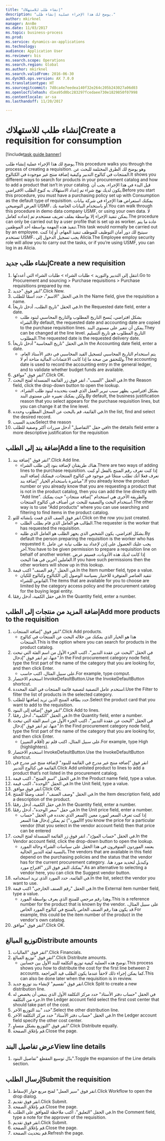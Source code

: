 ```yaml
--- 
title: "إنشاء طلب للاستهلاك"
description: "يوضح لك هذا الإجراء عملية إنشاء طلب."
author: mkirknel
manager: AnnBe
ms.date: 11/03/2017
ms.topic: business-process
ms.prod: 
ms.service: dynamics-ax-applications
ms.technology: 
audience: Application User
ms.reviewer: bis
ms.search.scope: Operations
ms.search.region: Global
ms.author: mkirknel
ms.search.validFrom: 2016-06-30
ms.dyn365.ops.version: AX 7.0.0
ms.translationtype: HT
ms.sourcegitcommit: 7d8ca4e7eedea140f32e264c205b243027a06d03
ms.openlocfilehash: d1ea95d0bc283297fcedaee730e1829850f07998
ms.contentlocale: ar-sa
ms.lasthandoff: 11/20/2017

---
```

# <a name="create-a-requisition-for-consumption"></a><span data-ttu-id="aaa17-103">إنشاء طلب للاستهلاك</span><span class="sxs-lookup"><span data-stu-id="aaa17-103">Create a requisition for consumption</span></span>

[!include[task guide banner](../../includes/task-guide-banner.md)]

<span data-ttu-id="aaa17-104">يوضح لك هذا الإجراء عملية إنشاء طلب.</span><span class="sxs-lookup"><span data-stu-id="aaa17-104">This procedure walks you through the process of creating a requisition.</span></span> <span data-ttu-id="aaa17-105">وهو يوضح لك الطرق المختلفة للبحث عن المنتجات في كتالوج التدبير وكيفية إضافة منتج غير موجودة في الكتالوج.</span><span class="sxs-lookup"><span data-stu-id="aaa17-105">It shows you different ways to search for products in your procurement catalog and how to add a product that isn’t in your catalog.</span></span> <span data-ttu-id="aaa17-106">قبل البدء في هذا الإجراء، يجب أن يكون لديك نهج شراء تم إعداد الاستهلاك به كنوع الطلب الافتراضي.</span><span class="sxs-lookup"><span data-stu-id="aaa17-106">Before you start this procedure, you must have a purchasing policy set up with Consumption as the default type of requisition.</span></span> <span data-ttu-id="aaa17-107">يمكنك استعراض هذا الإجراء في شركة بيانات العرض التوضيحي USMF، أو باستخدام البيانات الخاصة بك.</span><span class="sxs-lookup"><span data-stu-id="aaa17-107">You can walk through this procedure in demo data company USMF, or using your own data.</span></span> <span data-ttu-id="aaa17-108">لا يمكن تنفيذ الإجراء إلا بواسطة بملف تعريف مستخدم تم إعداده كعامل.</span><span class="sxs-lookup"><span data-stu-id="aaa17-108">The procedure can only be carried out by a user profile that is set up as worker.</span></span>  <span data-ttu-id="aaa17-109">عادة ما يتم تنفيذ هذه المهمة بواسطة أحد الموظفين.</span><span class="sxs-lookup"><span data-stu-id="aaa17-109">This task would normally be carried out by an employee.</span></span> <span data-ttu-id="aaa17-110">سيتيح لك دور أمان التوظيف للموظف تنفيذ المهام، أو إذا كنت تستخدم USMF، يجب تسجيل الدخول إلى Alicia.</span><span class="sxs-lookup"><span data-stu-id="aaa17-110">The Employee employ security role will allow you to carry out the tasks, or if you’re using USMF, you can log in as Alicia.</span></span>


## <a name="create-a-new-requisition"></a><span data-ttu-id="aaa17-111">إنشاء طلب جديد</span><span class="sxs-lookup"><span data-stu-id="aaa17-111">Create a new requisition</span></span>
1. <span data-ttu-id="aaa17-112">انتقل إلى التدبير والتوريد > طلبات الشراء > طلبات الشراء التي أعددتُها.</span><span class="sxs-lookup"><span data-stu-id="aaa17-112">Go to Procurement and sourcing > Purchase requisitions > Purchase requisitions prepared by me.</span></span>
2. <span data-ttu-id="aaa17-113">انقر فوق "جديد".</span><span class="sxs-lookup"><span data-stu-id="aaa17-113">Click New.</span></span>
3. <span data-ttu-id="aaa17-114">في الحقل "الاسم"، حدد اسمًا للطلب.</span><span class="sxs-lookup"><span data-stu-id="aaa17-114">In the Name field, give the requisition a name.</span></span>
4. <span data-ttu-id="aaa17-115">في الحقل "تاريخ الطلب، أدخل تاريخاً.</span><span class="sxs-lookup"><span data-stu-id="aaa17-115">In the Requested date field, enter a date.</span></span>
    * <span data-ttu-id="aaa17-116">بشكل افتراضي، يُنسخ التاريخ المطلوب والتاريخ المحاسبي لبنود طلب الشراء.</span><span class="sxs-lookup"><span data-stu-id="aaa17-116">By default, the requested date and accounting date are copied to the purchase requisition lines.</span></span> <span data-ttu-id="aaa17-117">يمكن أن تتغير على مستوى البند.</span><span class="sxs-lookup"><span data-stu-id="aaa17-117">They can be changed at the line level.</span></span> <span data-ttu-id="aaa17-118">التاريخ المطلوب هو تاريخ التسليم المطلوب.</span><span class="sxs-lookup"><span data-stu-id="aaa17-118">The requested date is the requested delivery date.</span></span>  
5. <span data-ttu-id="aaa17-119">في الحقل "تاريخ المحاسبة" أدخل تاريخاً.</span><span class="sxs-lookup"><span data-stu-id="aaa17-119">In the Accounting date field, enter a date.</span></span>
    * <span data-ttu-id="aaa17-120">يتم استخدام التاريخ المحاسبي لتسجيل القيد المحاسبي في دفتر الأستاذ العام، وللتحقق من صحة ما إذا كانت
الاعتمادات المالية متاحة أم لا.</span><span class="sxs-lookup"><span data-stu-id="aaa17-120">The accounting date is used to record the accounting entry in the general ledger, and to validate whether budget funds are available.</span></span>  
6. <span data-ttu-id="aaa17-121">انقر فوق "موافق".</span><span class="sxs-lookup"><span data-stu-id="aaa17-121">Click OK.</span></span>
7. <span data-ttu-id="aaa17-122">في الحقل "السبب"، انقر فوق زر القائمة المنسدلة لفتح البحث.</span><span class="sxs-lookup"><span data-stu-id="aaa17-122">In the Reason field, click the drop-down button to open the lookup.</span></span>
    * <span data-ttu-id="aaa17-123">بشكل افتراضي، يظهر سبب تبرير العمل الذي قمت بتحديده لبنود طلب الشراء، ولكن يمكنك تغييره على مستوى البند.</span><span class="sxs-lookup"><span data-stu-id="aaa17-123">By default, the business justification reason that you select appears for the purchase requisition lines, but you can change it at the line level.</span></span>    
8. <span data-ttu-id="aaa17-124">في القائمة، قم بالبحث عن السجل المطلوب وحدده.</span><span class="sxs-lookup"><span data-stu-id="aaa17-124">In the list, find and select the desired record.</span></span>
9. <span data-ttu-id="aaa17-125">تحديد السبب</span><span class="sxs-lookup"><span data-stu-id="aaa17-125">Select the reason</span></span>
10. <span data-ttu-id="aaa17-126">في حقل "التفاصيل" أدخل مبررات أكثر وصفية للطلب</span><span class="sxs-lookup"><span data-stu-id="aaa17-126">In the details field enter a more descriptive justification for the requisition</span></span>

## <a name="add-a-line-to-the-requisition"></a><span data-ttu-id="aaa17-127">إضافة بند إلى الطلب</span><span class="sxs-lookup"><span data-stu-id="aaa17-127">Add a line to the requisition</span></span>
1. <span data-ttu-id="aaa17-128">انقر فوق "إضافة بند".</span><span class="sxs-lookup"><span data-stu-id="aaa17-128">Click Add line.</span></span>
    * <span data-ttu-id="aaa17-129">هناك طريقتان لإضافة بنود إلى طلب الشراء.</span><span class="sxs-lookup"><span data-stu-id="aaa17-129">There are two ways of adding lines to the purchase requisition.</span></span> <span data-ttu-id="aaa17-130">إذا كنت تعرف رقم المنتج بالفعل أو كنت تعرف فعلا أنك تطلب منتجًا غير موجود في كتالوج المنتجات، فيمكنك إضافة البند مباشرة باستخدام الخيار "إضافة بند".</span><span class="sxs-lookup"><span data-stu-id="aaa17-130">If you already know the product number or you already  know that you are requesting a product that is not in the product catalog, then you can add the line directly with "Add line".</span></span> <span data-ttu-id="aaa17-131">والطريقة الأخرى هي استخدام "إضافة منتجات" حيث يمكنك استخدام البحث والتصفية للبحث عن أصناف في كتالوج المنتجات.</span><span class="sxs-lookup"><span data-stu-id="aaa17-131">The other way is to use "Add products" where you can use searching and filtering to find items in the product catalog.</span></span>    
2. <span data-ttu-id="aaa17-132">انقر فوق الصف الذي قمت بإنشائه للتو.</span><span class="sxs-lookup"><span data-stu-id="aaa17-132">Click on the row you just created.</span></span>
    * <span data-ttu-id="aaa17-133">الطالب هو العامل الذي قام بطلب الطلب.</span><span class="sxs-lookup"><span data-stu-id="aaa17-133">The requester is the worker that has requested the requisition.</span></span>   
    * <span data-ttu-id="aaa17-134">بشكل افتراضي، يكون الشخص الذي يجهز الطلب هو العامل الذي طلبه.</span><span class="sxs-lookup"><span data-stu-id="aaa17-134">By default the person preparing the requisition is the worker who has requested it.</span></span> <span data-ttu-id="aaa17-135">يجب عليك الحصول على إذن لإعداد بند طلب نيابة عن عامل آخر.</span><span class="sxs-lookup"><span data-stu-id="aaa17-135">You have to be given permission to prepare a requisition line on behalf of another worker.</span></span> <span data-ttu-id="aaa17-136">إذا كانت لديك هذه الأذونات، فسيتم عرض العاملين آخرين في هذا البحث.</span><span class="sxs-lookup"><span data-stu-id="aaa17-136">If you have such permissions then the other workers will show up in this lookup.</span></span>  
3. <span data-ttu-id="aaa17-137">في الحقل "رقم الصنف" اكتب قيمة.</span><span class="sxs-lookup"><span data-stu-id="aaa17-137">In the Item number field, type a value.</span></span>
    * <span data-ttu-id="aaa17-138">تتقيد العناصر المتوفرة للاختيار بسياسة الوصول إلى الكتالوج وكتالوج للكيان القانوني للشراء.</span><span class="sxs-lookup"><span data-stu-id="aaa17-138">The items that are available for you to choose are limited by the category access policy and the procurement catalog for the buying legal entity.</span></span>   
4. <span data-ttu-id="aaa17-139">في حقل الكمية، أدخل رقمًا.</span><span class="sxs-lookup"><span data-stu-id="aaa17-139">In the Quantity field, enter a number.</span></span>

## <a name="add-more-products-to-the-requisition"></a><span data-ttu-id="aaa17-140">إضافة المزيد من منتجات إلى الطلب</span><span class="sxs-lookup"><span data-stu-id="aaa17-140">Add more products to the requisition</span></span>
1. <span data-ttu-id="aaa17-141">انقر فوق "إضافة المنتجات".</span><span class="sxs-lookup"><span data-stu-id="aaa17-141">Click Add products.</span></span>
    * <span data-ttu-id="aaa17-142">هذا هو الخيار الذي يمكنك من خلاله البحث عن المنتجات في كتالوج المنتجات.</span><span class="sxs-lookup"><span data-stu-id="aaa17-142">This is the option where you can search for products in the product catalog.</span></span>    
2. <span data-ttu-id="aaa17-143">في الحقل "البحث عن عقدة التدبير"، اكتب الجزء الأول من اسم الفئة التي تبحث عنها، ثم انقر فوق "إدخال".</span><span class="sxs-lookup"><span data-stu-id="aaa17-143">In the Find procurement category node field, type the first part of the name of the category that you are looking for, and then click Enter.</span></span>
    * <span data-ttu-id="aaa17-144">على سبيل المثال، اكتب حاسب.</span><span class="sxs-lookup"><span data-stu-id="aaa17-144">For example, type comput.</span></span>  
3. <span data-ttu-id="aaa17-145">استخدم الاختصار InvokeDefaultButton.</span><span class="sxs-lookup"><span data-stu-id="aaa17-145">Use the InvokeDefaultButton shortcut.</span></span>
4. <span data-ttu-id="aaa17-146">استخدم عامل التصفية لتصفية قائمة المنتجات في الفئة المحددة.</span><span class="sxs-lookup"><span data-stu-id="aaa17-146">Use the Filter to filter the list of products in the selected category.</span></span>
5. <span data-ttu-id="aaa17-147">حدد بطاقة المنتج الذين تريد إضافتها للطلب.</span><span class="sxs-lookup"><span data-stu-id="aaa17-147">Select the product card that you want to add to the requisition.</span></span>
6. <span data-ttu-id="aaa17-148">انقر فوق "إضافة إلى البنود".</span><span class="sxs-lookup"><span data-stu-id="aaa17-148">Click Add to lines.</span></span>
7. <span data-ttu-id="aaa17-149">في الحقل "الكمية"، أدخل رقمًا.</span><span class="sxs-lookup"><span data-stu-id="aaa17-149">In the Quantity field, enter a number.</span></span>
8. <span data-ttu-id="aaa17-150">في الحقل "البحث عن عقدة التدبير"، اكتب الجزء الأول من اسم الفئة التي تبحث عنها، ثم انقر فوق "إدخال".</span><span class="sxs-lookup"><span data-stu-id="aaa17-150">In the Find procurement category node field, type the first part of the name of the category that you are looking for, and then click Enter.</span></span>
    * <span data-ttu-id="aaa17-151">على سبيل المثال، اكتب قلم تم (أقلام التمييز).</span><span class="sxs-lookup"><span data-stu-id="aaa17-151">For example, type High (highlighters).</span></span>  
9. <span data-ttu-id="aaa17-152">استخدم الاختصار InvokeDefaultButton.</span><span class="sxs-lookup"><span data-stu-id="aaa17-152">Use the InvokeDefaultButton shortcut.</span></span>
10. <span data-ttu-id="aaa17-153">انقر فوق "إضافة منتج غير مدرج في القائمة للبنود" لإضافة منتج غير مدرج في القائمة في كتالوج التدبير.</span><span class="sxs-lookup"><span data-stu-id="aaa17-153">Click Add unlisted product to lines to add a product that’s not listed in the procurement catalog.</span></span>
11. <span data-ttu-id="aaa17-154">في الحقل "اسم المنتج"، اكتب قيمة.</span><span class="sxs-lookup"><span data-stu-id="aaa17-154">In the Product name field, type a value.</span></span>
12. <span data-ttu-id="aaa17-155">في الحقل "الوحدة"، اكتب قيمة.</span><span class="sxs-lookup"><span data-stu-id="aaa17-155">In the Unit field, type a value.</span></span>
13. <span data-ttu-id="aaa17-156">انقر فوق موافق.</span><span class="sxs-lookup"><span data-stu-id="aaa17-156">Click OK.</span></span>
14. <span data-ttu-id="aaa17-157">في الحقل "وصف الصنف"، أضف وصفًا للمنتج.</span><span class="sxs-lookup"><span data-stu-id="aaa17-157">In the Item description field, add a description of the product.</span></span>
15. <span data-ttu-id="aaa17-158">في حقل الكمية، أدخل رقمًا.</span><span class="sxs-lookup"><span data-stu-id="aaa17-158">In the Quantity field, enter a number.</span></span>
16. <span data-ttu-id="aaa17-159">في حقل "سعر الوحدة"، أدخل رقمًا.</span><span class="sxs-lookup"><span data-stu-id="aaa17-159">In the Unit price field, enter a number.</span></span>
    * <span data-ttu-id="aaa17-160">إذا كنت تعرف السعر لمورد معين (السعر الذي تحدده في الحقل "حساب المورد") ثم يمكن إدخال هذا السعر</span><span class="sxs-lookup"><span data-stu-id="aaa17-160">If you know the price for a particular vendor (that you select in the vendor account field) then that price can be entered</span></span>   
17. <span data-ttu-id="aaa17-161">في الحقل "حساب المورّد‬"، انقر فوق زر القائمة المنسدلة لفتح البحث.</span><span class="sxs-lookup"><span data-stu-id="aaa17-161">In the Vendor account field, click the drop-down button to open the lookup.</span></span>
    * <span data-ttu-id="aaa17-162">يعتمد الموردون المتوفرون في هذا الحقل على سياسات الشراء وحالة المورد بالنسبة لفئة التدبير الحالية.</span><span class="sxs-lookup"><span data-stu-id="aaa17-162">The vendors that are available in this field depend on the purchasing policies and the status that the vendor has for the current procurement category.</span></span> <span data-ttu-id="aaa17-163">وكبديل لتحديد مورد هنا، يمكنك النقر فوق الزر "اقتراح مورد".</span><span class="sxs-lookup"><span data-stu-id="aaa17-163">As an alternative to selecting a vendor here, you can click the Suggest vendor button.</span></span>    
18. <span data-ttu-id="aaa17-164">في القائمة، حدد المورد الذي تريد استخدامه.</span><span class="sxs-lookup"><span data-stu-id="aaa17-164">In the list, select the vendor you want to use.</span></span>
19. <span data-ttu-id="aaa17-165">في الحقل "رقم الصنف الخارجي" اكتب قيمة.</span><span class="sxs-lookup"><span data-stu-id="aaa17-165">In the External item number field, type a value.</span></span>
    * <span data-ttu-id="aaa17-166">وهذا رقم مرجعي للمنتج الذي يعرف بواسطة المورد.</span><span class="sxs-lookup"><span data-stu-id="aaa17-166">This is a reference number for the product that is known by the vendor.</span></span> <span data-ttu-id="aaa17-167">على سبيل المثال، قد يكون هذا رقم الصنف الخاص بالمنتج في كتالوج المورد الخاص.</span><span class="sxs-lookup"><span data-stu-id="aaa17-167">For example, this could be the item number of the product in the vendor's own catalog.</span></span>  
20. <span data-ttu-id="aaa17-168">انقر فوق "موافق".</span><span class="sxs-lookup"><span data-stu-id="aaa17-168">Click OK.</span></span>

## <a name="distribute-amounts"></a><span data-ttu-id="aaa17-169">توزيع المبالغ</span><span class="sxs-lookup"><span data-stu-id="aaa17-169">Distribute amounts</span></span>
1. <span data-ttu-id="aaa17-170">انقر فوق "الماليات‬".</span><span class="sxs-lookup"><span data-stu-id="aaa17-170">Click Financials.</span></span>
2. <span data-ttu-id="aaa17-171">انقر فوق "توزيع المبالغ".</span><span class="sxs-lookup"><span data-stu-id="aaa17-171">Click Distribute amounts.</span></span>
    * <span data-ttu-id="aaa17-172">توضح هذه العملية كيفية توزيع التكلفة للبند الأول بين حسابين.</span><span class="sxs-lookup"><span data-stu-id="aaa17-172">This process shows you how to distribute the cost for the first line between 2 accounts.</span></span> <span data-ttu-id="aaa17-173">كما يمكن إجراء ذلك لاحقاً عندما يكون الطلب قيد المراجعة.</span><span class="sxs-lookup"><span data-stu-id="aaa17-173">This can also be done later when the requisition is in review.</span></span>  
3. <span data-ttu-id="aaa17-174">انقر فوق "تقسيم" لإنشاء بند توزيع جديد.</span><span class="sxs-lookup"><span data-stu-id="aaa17-174">Click Split to create a new distribution line.</span></span>
4. <span data-ttu-id="aaa17-175">في الحقل "حساب دفتر الأستاذ" حدد مركز التكلفة الأول الذي ينبغي أن يخصص له جزء من التكلفة.</span><span class="sxs-lookup"><span data-stu-id="aaa17-175">In the Ledger account field select the first cost center that should take part of the cost.</span></span>
5. <span data-ttu-id="aaa17-176">حدد "بند التوزيع الآخر".</span><span class="sxs-lookup"><span data-stu-id="aaa17-176">Select the other distribution line.</span></span>
6. <span data-ttu-id="aaa17-177">في الحقل "حساب دفتر الأستاذ" حدد مركز التكلفة الآخر.</span><span class="sxs-lookup"><span data-stu-id="aaa17-177">In the Ledger account field specify the other cost center.</span></span>
7. <span data-ttu-id="aaa17-178">انقر فوق "التوزيع بشكل متساوٍ".</span><span class="sxs-lookup"><span data-stu-id="aaa17-178">Click Distribute equally.</span></span>
8. <span data-ttu-id="aaa17-179">قم بإغلاق الصفحة.</span><span class="sxs-lookup"><span data-stu-id="aaa17-179">Close the page.</span></span>

## <a name="view-line-details"></a><span data-ttu-id="aaa17-180">عرض تفاصيل البند</span><span class="sxs-lookup"><span data-stu-id="aaa17-180">View line details</span></span>
1. <span data-ttu-id="aaa17-181">بدّل توسيع المقطع "تفاصيل البنود‬‬".</span><span class="sxs-lookup"><span data-stu-id="aaa17-181">Toggle the expansion of the Line details section.</span></span>

## <a name="submit-the-requisition"></a><span data-ttu-id="aaa17-182">إرسال الطلب</span><span class="sxs-lookup"><span data-stu-id="aaa17-182">Submit the requisition</span></span>
1. <span data-ttu-id="aaa17-183">انقر فوق "سير العمل" لفتح مربع حوار الإسقاط‬.</span><span class="sxs-lookup"><span data-stu-id="aaa17-183">Click Workflow to open the drop dialog.</span></span>
2. <span data-ttu-id="aaa17-184">انقر فوق تقديم.</span><span class="sxs-lookup"><span data-stu-id="aaa17-184">Click Submit.</span></span>
3. <span data-ttu-id="aaa17-185">قم بإغلاق الصفحة.</span><span class="sxs-lookup"><span data-stu-id="aaa17-185">Close the page.</span></span>
4. <span data-ttu-id="aaa17-186">في الحقل "التعليق"، اكتب ملاحظة للموافق على الطلب.</span><span class="sxs-lookup"><span data-stu-id="aaa17-186">In the Comment field, type a note for the approver of the requisition.</span></span>
5. <span data-ttu-id="aaa17-187">انقر فوق تقديم.</span><span class="sxs-lookup"><span data-stu-id="aaa17-187">Click Submit.</span></span>
6. <span data-ttu-id="aaa17-188">قم بإغلاق الصفحة.</span><span class="sxs-lookup"><span data-stu-id="aaa17-188">Close the page.</span></span>
7. <span data-ttu-id="aaa17-189">قم بتحديث الصفحة.</span><span class="sxs-lookup"><span data-stu-id="aaa17-189">Refresh the page.</span></span>


